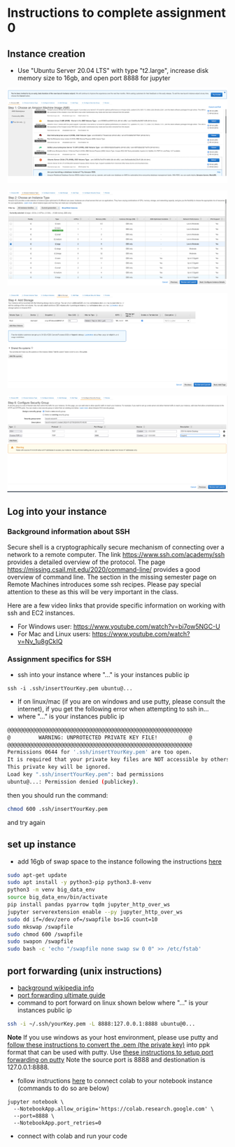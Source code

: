 # Instructions to complete assignment 0

## Instance creation

- Use "Ubuntu Server 20.04 LTS" with type "t2.large", increase disk memory size to 16gb, and open port 8888 for jupyter

![](./screenshots/ubuntu_ami.png)

![](./screenshots/t2_large.png)

![](./screenshots/16gb_storage.png)

![](./screenshots/ports_for_jupyter.png)

## Log into your instance

### Background information about SSH
Secure shell is a cryptographically secure mechanism of connecting over a network to a remote computer. The link https://www.ssh.com/academy/ssh provides a detailed overview of the protocol. The page https://missing.csail.mit.edu/2020/command-line/ provides a good overview of command line. The section in the missing semester page on Remote Machines introduces some ssh recipes. Please pay special attention to these as this will be very important in the class.

Here are a few video links that provide specific information on working with ssh and EC2 instances.

* For Windows user: https://www.youtube.com/watch?v=bi7ow5NGC-U
* For Mac and Linux users: https://www.youtube.com/watch?v=Nv_1u8gCkIQ

### Assignment specifics for SSH
- ssh into your instance where "..." is your instances public ip

```
ssh -i .ssh/insertYourKey.pem ubuntu@...
```

- If on linux/mac (if you are on windows and use putty, please consult the internet), if you get the following error when attempting to ssh in...
- where "..." is your instances public ip

```sh
@@@@@@@@@@@@@@@@@@@@@@@@@@@@@@@@@@@@@@@@@@@@@@@@@@@@@@@@@@@
@         WARNING: UNPROTECTED PRIVATE KEY FILE!          @
@@@@@@@@@@@@@@@@@@@@@@@@@@@@@@@@@@@@@@@@@@@@@@@@@@@@@@@@@@@
Permissions 0644 for '.ssh/insertYourKey.pem' are too open.
It is required that your private key files are NOT accessible by others.
This private key will be ignored.
Load key ".ssh/insertYourKey.pem": bad permissions
ubuntu@...: Permission denied (publickey).
```

then you should run the command:

```sh
chmod 600 .ssh/insertYourKey.pem
```

and try again


## set up instance
- add 16gb of swap space to the instance following the instructions [here](https://www.howtogeek.com/455981/how-to-create-a-swap-file-on-linux/)

```sh
sudo apt-get update
sudo apt install -y python3-pip python3.8-venv
python3 -m venv big_data_env
source big_data_env/bin/activate
pip install pandas pyarrow tqdm jupyter_http_over_ws
jupyter serverextension enable --py jupyter_http_over_ws
sudo dd if=/dev/zero of=/swapfile bs=1G count=10
sudo mkswap /swapfile
sudo chmod 600 /swapfile
sudo swapon /swapfile
sudo bash -c 'echo "/swapfile none swap sw 0 0" >> /etc/fstab'
```

## port forwarding (unix instructions)
- [background wikipedia info](https://en.wikipedia.org/wiki/Port_forwarding)
- [port forwarding ultimate guide](https://phoenixnap.com/kb/ssh-port-forwarding)
- command to port forward on linux shown below where "..." is your instances public ip

```sh
ssh -i ~/.ssh/yourKey.pem -L 8888:127.0.0.1:8888 ubuntu@0...
```

**Note** If you use windows as your host environment, please use putty and [follow these instructions to convert the .pem (the private key)](https://aws.amazon.com/premiumsupport/knowledge-center/ec2-ppk-pem-conversion/) into ppk format that can be used with putty. Use [these instructions to setup port forwarding on putty](http://sysnews.ma.ic.ac.uk/ssh/port-forwarding-for-Windows-using-PuTTY.html) Note the source port is 8888 and destionation is 127.0.0.1:8888.  

- follow instructions [here](https://research.google.com/colaboratory/local-runtimes.html) to connect colab to your notebook instance (commands to do so are below)

```
jupyter notebook \
  --NotebookApp.allow_origin='https://colab.research.google.com' \
  --port=8888 \
  --NotebookApp.port_retries=0
```

- connect with colab and run your code
